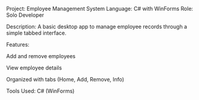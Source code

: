 Project: Employee Management System
Language: C# with WinForms
Role: Solo Developer

Description:
A basic desktop app to manage employee records through a simple tabbed interface.

Features:

Add and remove employees

View employee details

Organized with tabs (Home, Add, Remove, Info)

Tools Used:
C# (WinForms)
